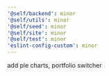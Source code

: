 ```yaml
---
'@self/backend': minor
'@self/utils': minor
'@self/seed': minor
'@self/site': minor
'@self/test': minor
'eslint-config-custom': minor
---
```


add pie charts, portfolio switcher
